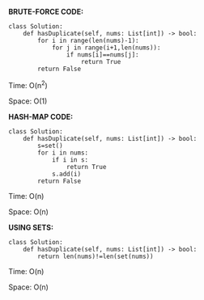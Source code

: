 **BRUTE-FORCE CODE:**
```
class Solution:
    def hasDuplicate(self, nums: List[int]) -> bool:
        for i in range(len(nums)-1):
            for j in range(i+1,len(nums)):
                if nums[i]==nums[j]:
                    return True
        return False
```
Time: O(n<sup>2</sup>)

Space: O(1)

**HASH-MAP CODE:**
```
class Solution:
    def hasDuplicate(self, nums: List[int]) -> bool:
        s=set()
        for i in nums:
            if i in s:
                return True
            s.add(i)
        return False
```
Time: O(n)

Space: O(n)

**USING SETS:**
```
class Solution:
    def hasDuplicate(self, nums: List[int]) -> bool:
        return len(nums)!=len(set(nums))
```
Time: O(n)

Space: O(n)
